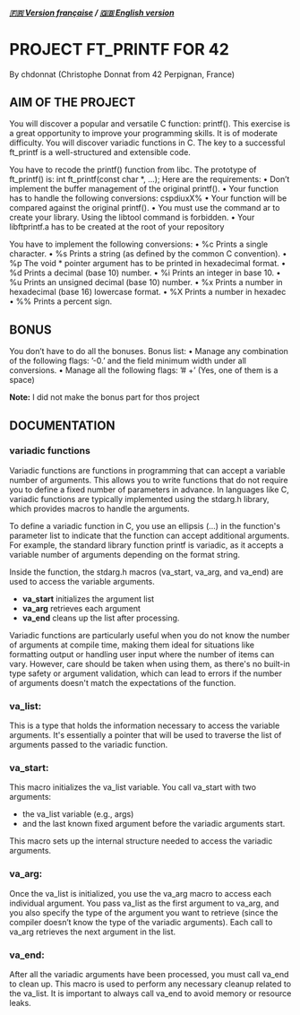 ##### [🇫🇷 Version française](README.fr.md) / [🇬🇧 English version](README.md)

# PROJECT FT_PRINTF FOR 42
By chdonnat (Christophe Donnat from 42 Perpignan, France)


## AIM OF THE PROJECT
You will discover a popular and versatile C function: printf(). This exercise is a great
opportunity to improve your programming skills. It is of moderate difficulty.
You will discover variadic functions in C.
The key to a successful ft_printf is a well-structured and extensible code.

You have to recode the printf() function from libc.
The prototype of ft_printf() is:
int ft_printf(const char *, ...);
Here are the requirements:
• Don’t implement the buffer management of the original printf().
• Your function has to handle the following conversions: cspdiuxX%
• Your function will be compared against the original printf().
• You must use the command ar to create your library.
Using the libtool command is forbidden.
• Your libftprintf.a has to be created at the root of your repository

You have to implement the following conversions:
• %c Prints a single character.
• %s Prints a string (as defined by the common C convention).
• %p The void * pointer argument has to be printed in hexadecimal format.
• %d Prints a decimal (base 10) number.
• %i Prints an integer in base 10.
• %u Prints an unsigned decimal (base 10) number.
• %x Prints a number in hexadecimal (base 16) lowercase format.
• %X Prints a number in hexadec
• %% Prints a percent sign.

## BONUS

You don’t have to do all the bonuses.
Bonus list:
• Manage any combination of the following flags: ’-0.’ and the field minimum width
under all conversions.
• Manage all the following flags: ’# +’ (Yes, one of them is a space)

**Note:** I did not make the bonus part for thos project

## DOCUMENTATION

### variadic functions
Variadic functions are functions in programming that can accept a variable number of arguments.
This allows you to write functions that do not require you to define a fixed number of parameters in advance.
In languages like C, variadic functions are typically implemented using the stdarg.h library, which provides macros to handle the arguments.

To define a variadic function in C, you use an ellipsis (...) in the function's parameter list to indicate that the function can accept additional arguments.
For example, the standard library function printf is variadic, as it accepts a variable number of arguments depending on the format string.

Inside the function, the stdarg.h macros (va_start, va_arg, and va_end) are used to access the variable arguments.
- **va_start** initializes the argument list
- **va_arg** retrieves each argument
- **va_end** cleans up the list after processing.

Variadic functions are particularly useful when you do not know the number of arguments at compile time, making them ideal for situations like formatting output or handling user input where the number of items can vary. However, care should be taken when using them, as there's no built-in type safety or argument validation, which can lead to errors if the number of arguments doesn't match the expectations of the function.

### va_list:
This is a type that holds the information necessary to access the variable arguments.
It's essentially a pointer that will be used to traverse the list of arguments passed to the variadic function.

### va_start:
This macro initializes the va_list variable. You call va_start with two arguments:
- the va_list variable (e.g., args)
- and the last known fixed argument before the variadic arguments start.

This macro sets up the internal structure needed to access the variadic arguments.

### va_arg:
Once the va_list is initialized, you use the va_arg macro to access each individual argument.
You pass va_list as the first argument to va_arg, and you also specify the type of the argument you want to retrieve
(since the compiler doesn’t know the type of the variadic arguments). Each call to va_arg retrieves the next argument in the list.

### va_end:
After all the variadic arguments have been processed, you must call va_end to clean up.
This macro is used to perform any necessary cleanup related to the va_list. It is important to always call va_end to avoid memory or resource leaks.
